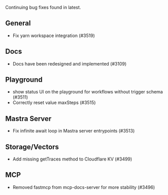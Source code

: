 Continuing bug fixes found in latest.

## General
* Fix yarn workspace integration (#3519)

## Docs
* Docs have been redesigned and implemented (#3109)

## Playground
* show status UI on the playground for workflows without trigger schema (#3511)
* Correctly reset value maxSteps (#3515)

## Mastra Server
* Fix infinite await loop in Mastra server entrypoints (#3513)

## Storage/Vectors
* Add missing getTraces method to Cloudflare KV (#3499)

## MCP
* Removed fastmcp from mcp-docs-server for more stability (#3496)
